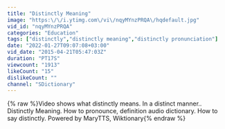 ```yaml
---
title: "Distinctly Meaning"
image: "https:\/\/i.ytimg.com\/vi\/nqyMYnzPRQA\/hqdefault.jpg"
vid_id: "nqyMYnzPRQA"
categories: "Education"
tags: ["distinctly","distinctly meaning","distinctly pronunciation"]
date: "2022-01-27T09:07:08+03:00"
vid_date: "2015-04-21T05:47:03Z"
duration: "PT17S"
viewcount: "1913"
likeCount: "15"
dislikeCount: ""
channel: "SDictionary"
---
```

{% raw %}Video shows what distinctly means. In a distinct manner..  Distinctly Meaning. How to pronounce, definition audio dictionary. How to say distinctly. Powered by MaryTTS, Wiktionary{% endraw %}
